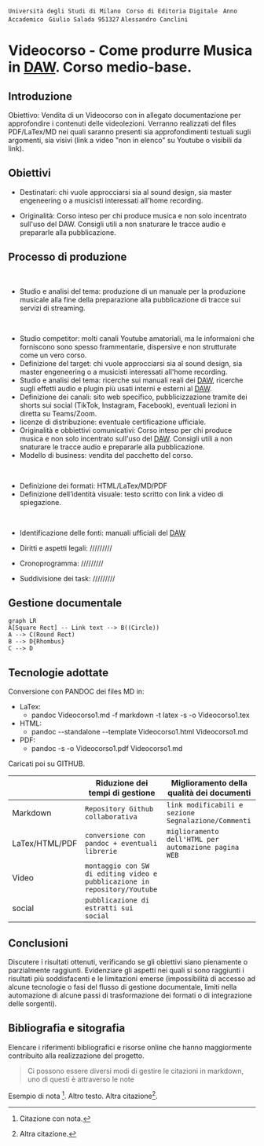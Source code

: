 
`` Università degli Studi di Milano ``
`` Corso di Editoria Digitale`` 
`` Anno Accademico``
`` Giulio Salada 951327`` 
`` Alessandro Canclini `` 



# Videocorso - Come produrre Musica in [DAW]. Corso medio-base.

## Introduzione

Obiettivo: Vendita di un Videocorso con in allegato documentazione per approfondire i contenuti delle videolezioni.
Verranno realizzati del files PDF/LaTex/MD nei quali saranno presenti sia approfondimenti testuali sugli argomenti, sia visivi (link a video "non in elenco" su Youtube o visibili da link).

## Obiettivi 

- Destinatari: chi vuole approcciarsi sia al sound design, sia master engeneering o a musicisti interessati all'home recording.

- Originalità: Corso inteso per chi produce musica e non solo incentrato sull'uso del DAW. 
Consigli utili a non snaturare le tracce audio e prepararle alla pubblicazione.

## Processo di produzione
<br>
<!---->

- Studio e analisi del tema: produzione di un manuale per la produzione musicale alla fine della preparazione alla pubblicazione di tracce sui servizi di streaming.

<br>
<!---->

- Studio competitor: molti canali Youtube amatoriali, ma le informaioni che forniscono sono spesso frammentarie, dispersive e non strutturate come un vero corso.
- Definizione del target: chi vuole approcciarsi sia al sound design, sia master engeneering o a musicisti interessati all'home recording.
- Studio e analisi del tema: ricerche sui manuali reali dei [DAW], ricerche sugli effetti audio e plugin più usati interni e esterni al [DAW].
- Definizione dei canali: sito web specifico, pubblicizzazione tramite dei shorts sui social (TikTok, Instagram, Facebook), eventuali lezioni in diretta su Teams/Zoom.
- licenze di distribuzione: eventuale certificazione ufficiale.
- Originalità e obbiettivi comunicativi: Corso inteso per chi produce musica e non solo incentrato sull'uso del [DAW]. 
Consigli utili a non snaturare le tracce audio e prepararle alla pubblicazione.
- Modello di business: vendita del pacchetto del corso.

<br>
<!---->

- Definizione dei formati: HTML/LaTex/MD/PDF
- Definizione dell’identità visuale: testo scritto con link a video di spiegazione.

<br>
<!---->

- Identificazione delle fonti: manuali ufficiali del [DAW]

- Diritti e aspetti legali: /////////
- Cronoprogramma: /////////
- Suddivisione dei task: /////////


<!--Descrivere le attività sviluppate all'interno del progetto per realizzare il prodotto.
> Nel farlo è utile riferirsi alle possibili attività elencate nella lezione 5, slide 4-7. 
-->
## Gestione documentale

```mermaid
graph LR
A[Square Rect] -- Link text --> B((Circle))
A --> C(Round Rect)
B --> D{Rhombus}
C --> D
```

<!--Descrivere il *flusso di gestione documentale* definito per il progetto. Ad esempio, la raccolta delle fonti, la revisione dei contenuti, la trasformazione dei formati, la strutturazione dei contenuti, la definizione dello stile grafico.
> Il flusso può essere descritto utilizzando BPMN, lezione 5, slide 9. In alternativa, se si preferisce restare su un formato di puro testo è possibile usare il linguaggio Mermaid, supportato da alcuni editor Markdown. -->

## Tecnologie adottate


Conversione con PANDOC dei files MD in:
- LaTex: 
    - pandoc Videocorso1.md -f markdown -t latex -s -o Videocorso1.tex
- HTML:
    - pandoc --standalone --template Videocorso1.html Videocorso1.md
- PDF:
    - pandoc -s -o Videocorso1.pdf Videocorso1.md

Caricati poi su GITHUB.


|          |Riduzione dei tempi di gestione  |Miglioramento della qualità dei documenti |
|----------|-------------------------------|-----------------------------|
|Markdown  | `Repository Github collaborativa` | `link modificabili e sezione Segnalazione/Commenti` |
|LaTex/HTML/PDF |`conversione con pandoc + eventuali librerie` | `miglioramento dell'HTML per automazione pagina WEB` |
|Video     |`montaggio con SW di editing video e pubblicazione in repository/Youtube` |  |
|social    |`pubblicazione di estratti sui social` |  |



<!-- 
> Per presentare il contributo delle diverse tecnologie addottate è possibile elencarle in una tabella. Può anche essere utili confrontare una versione ASIS del flusso di gestione, senza la tecnologia adottata, e una TOBE che include la tecnologia adottata.
> Includere nella relazione o in appendice gli script e le configurazioni adottati, possibilmente con riferimento ad un repository documentale.  

|                |Riduzione dei tempi di gestione                          |Miglioramento della qualità dei documenti                         |
|----------------|-------------------------------|-----------------------------|
|Markdown |`'Isn't this fun?'`            |'Isn't this fun?'            |
|XSLT       |`"Isn't this fun?"`            |"Isn't this fun?"            |
|ePud         |`-- is en-dash, --- is em-dash`|-- is en-dash, --- is em-dash|
 -->

## Conclusioni

Discutere i risultati ottenuti, verificando se gli obiettivi siano pienamente o parzialmente raggiunti. Evidenziare gli aspetti nei quali si sono raggiunti i risultati più soddisfacenti e le limitazioni emerse (impossibilità di accesso ad alcune tecnologie o fasi del flusso di gestione documentale, limiti nella automazione di alcune passi di trasformazione dei formati o di integrazione delle sorgenti). 

## Bibliografia e sitografia

Elencare i riferimenti bibliografici e risorse online che hanno maggiormente contribuito alla realizzazione del progetto.

> Ci possono essere diversi modi di gestire le citazioni in markdown, uno di questi è attraverso le note

Esempio di nota [^fn1]. Altro testo. Altra citazione[^fn2].

[^fn1]: Citazione con nota.
[^fn2]: Altra citazione.

[DAW]: https://www.google.com/